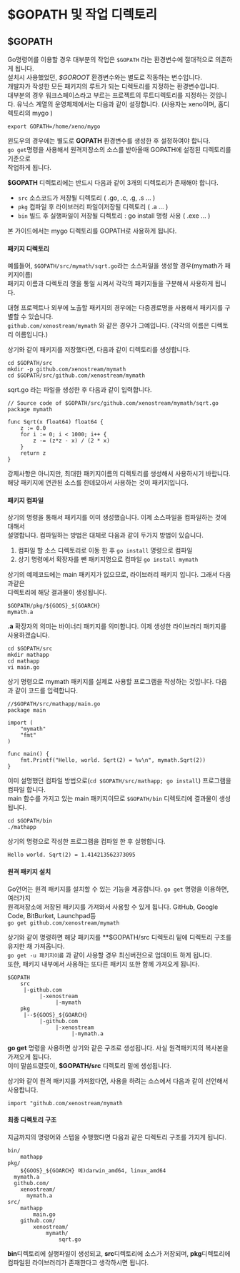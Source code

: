 # $GOPATH 및 작업 디렉토리
$GOPATH
---
Go명령어를 이용할 경우 대부분의 작업은 ```$GOPATH``` 라는 환경변수에 절대적으로 의존하게 됩니다.    
설치시 사용했었던, *$GOROOT* 환경변수와는 별도로 작동하는 변수입니다.    
개발자가 작성한 모든 패키지의 루트가 되는 디렉토리를 지정하는 환경변수입니다.    
대부분의 경우 워크스페이스라고 부르는 프로젝트의 루트디렉토리를 지정하는 것입니다. 
유닉스 계열의 운영체제에서는 다음과 같이 설정합니다. (사용자는 xeno이며, 홈디렉토리의 mygo )
```
export GOPATH=/home/xeno/mygo
```
윈도우의 경우에는 별도로 **GOPATH** 환경변수를 생성한 후 설정하여야 합니다.    
```go get```명령을 사용해서 원격저장소의 소스를 받아올때 GOPATH에 설정된 디렉토리를 기준으로     
작업하게 됩니다.

**$GOPATH** 디렉토리에는 반드시 다음과 같이 3개의 디렉토리가 존재해야 합니다.
* ```src``` 소스코드가 저장될 디렉토리 ( .go, .c, .g, .s ... )
* ```pkg``` 컴파일 후 라이브러리 파일이저장될 디렉토리 ( .a ... )
* ```bin``` 빌드 후 실행파일이 저장될 디렉토리 : go install 명령 사용 ( .exe ... )

본 가이드에서는 mygo 디렉토리를 GOPATH로 사용하게 됩니다.

#### 패키지 디렉토리
예를들어, ```$GOPATH/src/mymath/sqrt.go```라는 소스파일을 생성할 경우(mymath가 패키지이름)  
패키지 이름과 디렉토리 명을 통일 시켜서 각각의 패키지들을 구분해서 사용하게 됩니다.      

대형 프로젝트나 외부에 노출할 패키지의 경우에는 다중경로명을 사용해서 패키지를 구별할 수 있습니다.     
```github.com/xenostream/mymath``` 와 같은 경우가 그예입니다. (각각의 이름은 디렉토리 이름입니다.)    

상기와 같이 패키지를 저장했다면, 다음과 같이 디렉토리를 생성합니다.
```
cd $GOPATH/src
mkdir -p github.com/xenostream/mymath
cd $GOPATH/src/github.com/xenostream/mymath
```
sqrt.go 라는 파일을 생성한 후 다음과 같이 입력합니다. 
```
// Source code of $GOPATH/src/github.com/xenostream/mymath/sqrt.go
package mymath

func Sqrt(x float64) float64 {
    z := 0.0
    for i := 0; i < 1000; i++ {
        z -= (z*z - x) / (2 * x)
    }
    return z
}
```
강제사항은 아니지만, 최대한 패키지이름의 디렉토리를 생성해서 사용하시기 바랍니다.    
해당 패키지에 연관된 소스를 한데모아서 사용하는 것이 패키지입니다.

#### 패키지 컴파일 
상기의 명령을 통해서 패키지를 이미 생성했습니다.  이제 소스파일을 컴파일하는 것에 대해서      
설명합니다. 컴파일하는 방법은 대체로 다음과 같이 두가지 방법이 있습니다. 

1. 컴파일 할 소스 디렉토리로 이동 한 후 ```go install``` 명령으로 컴파일
2. 상기 명령에서 확장자를 뺀 패키지명으로 컴파일 ```go install mymath``` 

상기의 예제코드에는 main 패키지가 없으므로, 라이브러리 패키지 입니다. 그래서 다음과같은     
디렉토리에 해당 결과물이 생성됩니다. 
```
$GOPATH/pkg/${GOOS}_${GOARCH}
mymath.a
```
**.a** 확장자의 의미는 바이너리 패키지를 의미합니다. 이제 생성한 라이브러리 패키지를 사용하겠습니다.    
```
cd $GOPATH/src
mkdir mathapp
cd mathapp
vi main.go
```
상기 명령으로 mymath 패키지를 실제로 사용할 프로그램을 작성하는 것입니다.  다음과 같이 코드를 입력합니다.    
```
//$GOPATH/src/mathapp/main.go 
package main

import (
    "mymath"
    "fmt"
)

func main() {
    fmt.Printf("Hello, world. Sqrt(2) = %v\n", mymath.Sqrt(2))
}
```
이미 설명했던 컴파일 방법으로(```cd $GOPATH/src/mathapp; go install```) 프로그램을 컴파일 합니다.    
main 함수를 가지고 있는 main 패키지이므로 ```$GOPATH/bin``` 디렉토리에 결과물이 생성됩니다.     
```
cd $GOPATH/bin
./mathapp
```
상기의 명령으로 작성한 프로그램을 컴파일 한 후 실행합니다.    

```Hello world. Sqrt(2) = 1.414213562373095```

#### 원격 패키지 설치
Go언어는 원격 패키지를 설치할 수 있는 기능을 제공합니다. ```go get``` 명령을 이용하면, 여러가지    
원격저장소에 저장된 패키지를 가져와서 사용할 수 있게 됩니다. GitHub, Google Code, BitBurket, Launchpad등    
```go get github.com/xenostream/mymath```

상기와 같이 명령하면 해당 패키지를 **$GOPATH/src 디렉토리 밑에 디렉토리 구조를 유지한 채 가져옵니다.    
```go get -u 패키지이름``` 과 같이 사용할 경우 최신버전으로 업데이트 하게 됩니다.     
또한, 패키지 내부에서 사용하는 또다른 패키지 또한 함께 가져오게 됩니다.     

```
$GOPATH
    src
     |-github.com
          |-xenostream
               |-mymath
    pkg
     |--${GOOS}_${GOARCH}
          |-github.com
               |-xenostream
                    |-mymath.a

```
**go get** 명령을 사용하면 상기와 같은 구조로 생성됩니다.  사실 원격패키지의 복사본을 가져오게 됩니다.    
이미 말씀드렸듯이, **$GOPATH/src** 디렉토리 밑에 생성됩니다.   

상기와 같이 원격 패키지를 가져왔다면, 사용을 하려는 소스에서 다음과 같이 선언해서 사용합니다. 

```import "github.com/xenostream/mymath```


#### 최종 디렉토리 구조
지금까지의 명령어와 스텝을 수행했다면 다음과 같은 디렉토리 구조를 가지게 됩니다.    
```
bin/
    mathapp
pkg/
    ${GOOS}_${GOARCH} 예)darwin_amd64, linux_amd64
  mymath.a
  github.com/
    xenostream/
      mymath.a
src/
    mathapp
        main.go
    github.com/
        xenostream/
            mymath/
                sqrt.go

```
**bin**디렉토리에 실행파일이 생성되고, **src**디렉토리에 소스가 저장되며, **pkg**디렉토리에    
컴파일된 라이브러리가 존재한다고 생각하시면 됩니다. 

